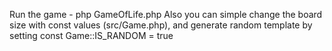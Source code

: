 Run the game - php GameOfLife.php
Also you can simple change the board size with const values (src/Game.php), and generate random template by setting const Game::IS_RANDOM = true
